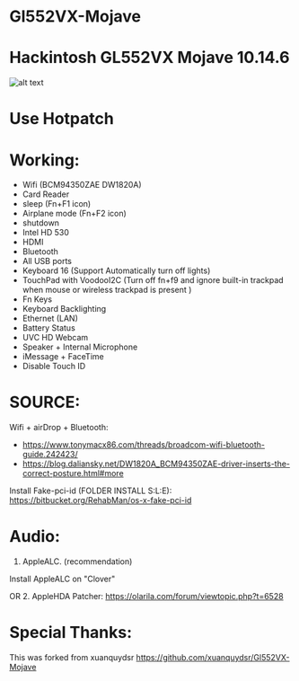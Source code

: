 # Gl552VX-Mojave
# Hackintosh GL552VX Mojave 10.14.6

![alt text](https://i.imgur.com/FCw09ke.png)

# Use Hotpatch
# Working:
- Wifi (BCM94350ZAE DW1820A)
- Card Reader
- sleep (Fn+F1 icon)
- Airplane mode (Fn+F2 icon)
- shutdown
- Intel HD 530
- HDMI
- Bluetooth
- All USB ports
- Keyboard 16 (Support Automatically turn off lights)
- TouchPad with VoodooI2C (Turn off fn+f9 and ignore built-in trackpad when mouse or wireless trackpad is present )
- Fn Keys
- Keyboard Backlighting
- Ethernet (LAN)
- Battery Status
- UVC HD Webcam
- Speaker + Internal Microphone
- iMessage + FaceTime
- Disable Touch ID

# SOURCE:

Wifi + airDrop + Bluetooth:
* https://www.tonymacx86.com/threads/broadcom-wifi-bluetooth-guide.242423/
* https://blog.daliansky.net/DW1820A_BCM94350ZAE-driver-inserts-the-correct-posture.html#more

Install Fake-pci-id (FOLDER INSTALL S:L:E):
https://bitbucket.org/RehabMan/os-x-fake-pci-id

# Audio:

1. AppleALC. (recommendation)

Install AppleALC on "Clover"

OR
2. AppleHDA Patcher:
https://olarila.com/forum/viewtopic.php?t=6528


# Special Thanks: 
This was forked from
xuanquydsr  https://github.com/xuanquydsr/Gl552VX-Mojave 
